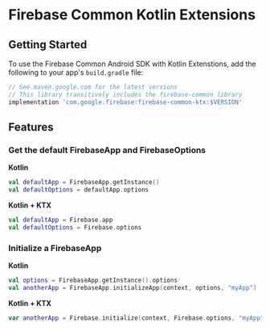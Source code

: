 # Firebase Common Kotlin Extensions

## Getting Started

To use the Firebase Common Android SDK with Kotlin Extenstions, add the following
to your app's `build.gradle` file:

```groovy
// See maven.google.com for the latest versions
// This library transitively includes the firebase-common library
implementation 'com.google.firebase:firebase-common-ktx:$VERSION'
```

## Features

### Get the default FirebaseApp and FirebaseOptions

**Kotlin**
```kotlin
val defaultApp = FirebaseApp.getInstance()
val defaultOptions = defaultApp.options
```

**Kotlin + KTX**
```kotlin
val defaultApp = Firebase.app
val defaultOptions = Firebase.options
```

### Initialize a FirebaseApp

**Kotlin**
```kotlin
val options = FirebaseApp.getInstance().options
val anotherApp = FirebaseApp.initializeApp(context, options, "myApp")
```

**Kotlin + KTX**
```kotlin
var anotherApp = Firebase.initialize(context, Firebase.options, "myApp")
```

